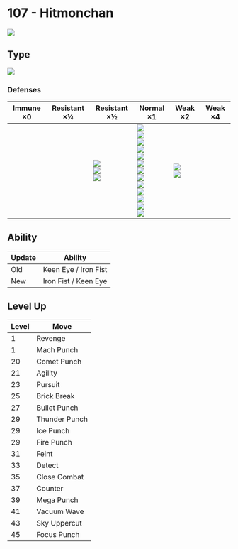 # 107 - Hitmonchan
![][107]

## Type

![][fighting]

### Defenses

Immune ×0 | Resistant ×¼ | Resistant ×½                             | Normal ×1                                                                                                                                                                                                   | Weak ×2                        | Weak ×4 | 
---       | ---          | ---                                      | ---                                                                                                                                                                                                         | ---                            | ---     | 
          |              | ![][rock]<br> ![][bug]<br> ![][dark]<br> | ![][normal]<br> ![][fighting]<br> ![][poison]<br> ![][ground]<br> ![][ghost]<br> ![][steel]<br> ![][fire]<br> ![][water]<br> ![][grass]<br> ![][electric]<br> ![][psychic]<br> ![][ice]<br> ![][dragon]<br> | ![][flying]<br> ![][fairy]<br> |         | 

## Ability

Update | Ability              | 
---    | ---                  | 
Old    | Keen Eye / Iron Fist | 
New    | Iron Fist / Keen Eye | 

## Level Up

Level | Move          | 
---   | ---           | 
1     | Revenge       | 
1     | Mach Punch    | 
20    | Comet Punch   | 
21    | Agility       | 
23    | Pursuit       | 
25    | Brick Break   | 
27    | Bullet Punch  | 
29    | Thunder Punch | 
29    | Ice Punch     | 
29    | Fire Punch    | 
31    | Feint         | 
33    | Detect        | 
35    | Close Combat  | 
37    | Counter       | 
39    | Mega Punch    | 
41    | Vacuum Wave   | 
43    | Sky Uppercut  | 
45    | Focus Punch   | 

[107]: ../img/pokemon/107.png
[normal]: ../img/types/normal.png
[fire]: ../img/types/fire.png
[fighting]: ../img/types/fighting.png
[water]: ../img/types/water.png
[flying]: ../img/types/flying.png
[grass]: ../img/types/grass.png
[poison]: ../img/types/poison.png
[electric]: ../img/types/electric.png
[ground]: ../img/types/ground.png
[psychic]: ../img/types/psychic.png
[rock]: ../img/types/rock.png
[ice]: ../img/types/ice.png
[bug]: ../img/types/bug.png
[dragon]: ../img/types/dragon.png
[ghost]: ../img/types/ghost.png
[dark]: ../img/types/dark.png
[steel]: ../img/types/steel.png
[fairy]: ../img/types/fairy.png
